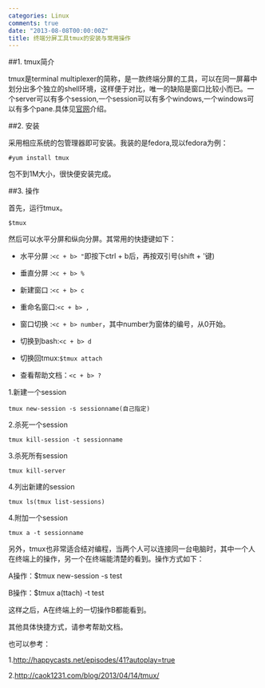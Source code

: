 ```yaml
---
categories: Linux
comments: true
date: "2013-08-08T00:00:00Z"
title: 终端分屏工具tmux的安装与常用操作
---
```


##1. tmux简介

tmux是terminal multiplexer的简称，是一款终端分屏的工具，可以在同一屏幕中划分出多个独立的shell环境，这样便于对比，唯一的缺陷是窗口比较小而已。一个server可以有多个session,一个session可以有多个windows,一个windows可以有多个pane.具体见[官网](http://tmux.sourceforge.net/)介绍。

##2. 安装

采用相应系统的包管理器即可安装。我装的是fedora,现以fedora为例：

	#yum install tmux

包不到1M大小，很快便安装完成。

<!--more-->

##3. 操作

首先，运行tmux。

	$tmux

然后可以水平分屏和纵向分屏。其常用的快捷键如下：

- 水平分屏 :`<c + b> "`即按下ctrl + b后，再按双引号(shift + '键)

- 垂直分屏 :`<c + b> %`

- 新建窗口 :`<c + b> c`

- 重命名窗口:`<c + b> ,`

- 窗口切换 :`<c + b> number`，其中number为窗体的编号，从0开始。

- 切换到bash:`<c + b> d`

- 切换回tmux:`$tmux attach`

- 查看帮助文档：`<c + b> ?`

1.新建一个session

	tmux new-session -s sessionname(自己指定)

2.杀死一个session

	tmux kill-session -t sessionname

3.杀死所有session

	tmux kill-server

4.列出新建的session

	tmux ls(tmux list-sessions)

4.附加一个session

	tmux a -t sessionname

另外，tmux也非常适合结对编程，当两个人可以连接同一台电脑时，其中一个人在终端上的操作，另一个在终端能清楚的看到。操作方式如下：

A操作：$tmux new-session -s test

B操作：$tmux a(ttach) -t test

这样之后，A在终端上的一切操作B都能看到。

其他具体快捷方式，请参考帮助文档。

也可以参考：

1.http://happycasts.net/episodes/41?autoplay=true

2.http://caok1231.com/blog/2013/04/14/tmux/

